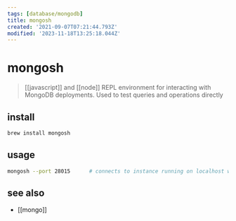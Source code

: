 ```yaml
---
tags: [database/mongodb]
title: mongosh
created: '2021-09-07T07:21:44.793Z'
modified: '2023-11-18T13:25:18.044Z'
---
```


# mongosh

> [[javascript]] and [[node]] REPL environment for interacting with MongoDB deployments. Used to test queries and operations directly

## install

```sh
brew install mongosh
```

## usage

```sh
mongosh --port 28015      # connects to instance running on localhost with a non-default port
```

## see also
 
- [[mongo]]
